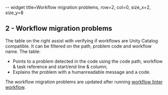-- widget title=Workflow migration problems, row=2, col=0, size_x=2, size_y=8

## 2 - Workflow migration problems

The table on the right assist with verifying if workflows are Unity Catalog compatible. It can be filtered on the path,
problem code and workflow name. The table:
- Points to a problem detected in the code using the code path, workflow & task reference and start/end line & column;
- Explains the problem with a humanreadable message and a code.

The workflow migration problems are updated after running
[workflow linter workflow](https://github.com/databrickslabs/ucx/blob/main/README.md#workflow-linter-workflow).
